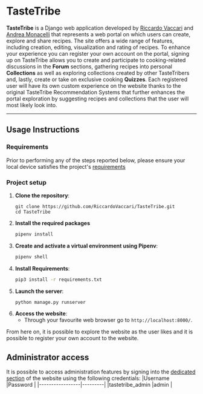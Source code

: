 # TasteTribe
**TasteTribe** is a Django web application developed by [Riccardo Vaccari](https://github.com/RiccardoVaccari) and [Andrea Monacelli](https://github.com/andreamonacelli) that represents a web portal on which users can create, explore and share recipes.
The site offers a wide range of features, including creation, editing, visualization and rating of recipes. 
To enhance your experience you can register your own account on the portal, signing up on TasteTribe allows you to create and participate to cooking-related discussions in the **Forum** sections, gathering recipes into personal **Collections** as well as exploring collections created by other TasteTribers and, lastly, create or take on exclusive cooking **Quizzes**.
Each registered user will have its own custom experience on the website thanks to the original TasteTribe Recommendation Systems that further enhances the portal exploration by suggesting recipes and collections that the user will most likely look into.
***
## Usage Instructions
### Requirements
Prior to performing any of the steps reported below, please ensure your local device satisfies the project's [requirements](https://github.com/RiccardoVaccari/TasteTribe/blob/main/requirements.txt)
### Project setup
1. **Clone the repository**:
    ```
    git clone https://github.com/RiccardoVaccari/TasteTribe.git
    cd TasteTribe
    ```
2. **Install the required packages**
	```sh
    pipenv install
    ```
3. **Create and activate a virtual environment using Pipenv**:
    ```sh
    pipenv shell
    ```  
4. **Install Requirements**:
    ```sh
    pip3 install -r requirements.txt
    ```
5. **Launch the server**:
    ```sh
    python manage.py runserver
    ```
6. **Access the website**:
    - Through your favourite web browser go to `http://localhost:8000/`.

From here on, it is possible to explore the website as the user likes and it is possible to register your own account to the website.


## Administrator access
It is possible to access administration features by signing into the [dedicated section](http://localhost:8000/admin/) of the website using the following credentials:
|Username         |Password |
|-----------------|---------|
|tastetribe_admin |admin    |

